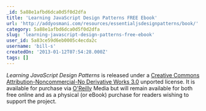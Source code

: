```yaml
---
_id: 5a88e1afbd6dca0d5f0d2dfa
title: 'Learning JavaScript Design Patterns FREE Ebook'
url: 'http://addyosmani.com/resources/essentialjsdesignpatterns/book/'
category: 5a88e1afbd6dca0d5f0d2dfa
slug: 'learning-javascript-design-patterns-free-ebook'
user_id: 5a83ce59d6eb0005c4ecda2c
username: 'bill-s'
createdOn: '2013-01-12T07:54:28.000Z'
tags: []
---
```


<em>Learning JavaScript Design Patterns</em> is released under a <a href="http://creativecommons.org/licenses/by-nc-nd/3.0/">Creative Commons Attribution-Noncommercial-No Derivative Works 3.0</a> unported license. It is available for purchase via <a href="http://shop.oreilly.com/product/0636920025832.do">O'Reilly</a> Media but will remain available for both free online and as a physical (or eBook) purchase for readers wishing to support the project.
